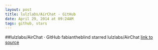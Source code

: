 ```yaml
---
layout: post
title: lulzlabs/AirChat · GitHub
date: April 29, 2014 at 09:24AM
tags: github, stars
---
```

##lulzlabs/AirChat · GitHub
fabiantheblind starred lulzlabs/AirChat
[link to source](http://ift.tt/PDXYEq) 
